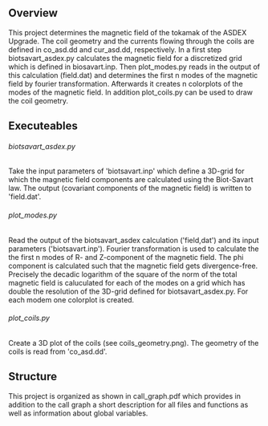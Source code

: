 ## Overview

This project determines the magnetic field of the tokamak of the ASDEX Upgrade. The coil geometry and the currents flowing through the coils are defined in co_asd.dd and cur_asd.dd, respectively. In a first step biotsavart_asdex.py calculates the magnetic field for a discretized grid which is defined in biosavart.inp. Then plot_modes.py reads in the output of this calculation (field.dat) and determines the first n modes of the magnetic field by fourier transformation. Afterwards it creates n colorplots of the modes of the magnetic field. In addition plot_coils.py can be used to draw the coil geometry.

## Executeables

###### biotsavart_asdex.py

Take the input parameters of 'biotsavart.inp' which define a 3D-grid for which the magnetic field components are calculated using the Biot-Savart law. The output (covariant components of the magnetic field) is written to 'field.dat'.

###### plot_modes.py

Read the output of the biotsavart_asdex calculation ('field,dat') and its input parameters ('biotsavart.inp'). Fourier transformation is used to calculate the the first n modes of R- and Z-component of the magnetic field. The phi component is calculated such that the magnetic field gets divergence-free. Precisely the decadic logarithm of the square of the norm of the total magnetic field is caluculated for each of the modes on a grid which has double the resolution of the 3D-grid defined for biotsavart_asdex.py. For each modem one colorplot is created.

###### plot_coils.py

Create a 3D plot of the coils (see coils_geometry.png). The geometry of the coils is read from 'co_asd.dd'.

## Structure

This project is organized as shown in call_graph.pdf which provides in addition to the call graph a short description for all files and functions as well as information about global variables.
